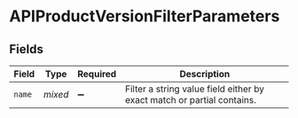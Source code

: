 # APIProductVersionFilterParameters


## Fields

| Field                                                                  | Type                                                                   | Required                                                               | Description                                                            |
| ---------------------------------------------------------------------- | ---------------------------------------------------------------------- | ---------------------------------------------------------------------- | ---------------------------------------------------------------------- |
| `name`                                                                 | *mixed*                                                                | :heavy_minus_sign:                                                     | Filter a string value field either by exact match or partial contains. |